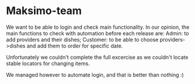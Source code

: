# Maksimo-team
We want to be able to login and check main functionality.
In our opinion, the main functions to check with automation before each release are:
Admin: to add providers and their dishes;
Customer: to be able to choose providers->dishes and add them to order for specific date. 

Unfortunately we couldn't complete the full excercise as we couldn't locate stable locators for changing items.

We managed however to automate login, and that is better than nothing :)
